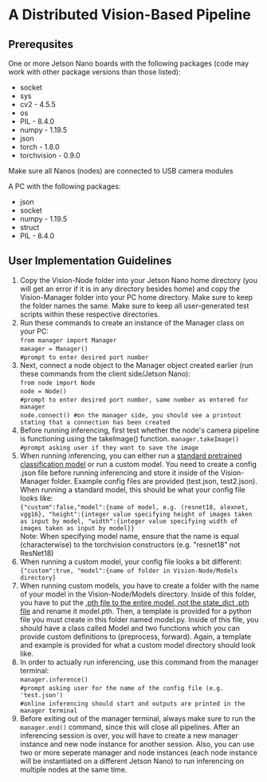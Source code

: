 # A Distributed Vision-Based Pipeline
## Prerequsites
One or more Jetson Nano boards with the following packages (code may work with other package versions than those listed):
* socket
* sys
* cv2 - 4.5.5
* os
* PIL - 8.4.0
* numpy - 1.19.5
* json
* torch - 1.8.0
* torchvision - 0.9.0

Make sure all Nanos (nodes) are connected to USB camera modules

A PC with the following packages:
* json
* socket
* numpy - 1.19.5
* struct
* PIL - 8.4.0

## User Implementation Guidelines
1. Copy the Vision-Node folder into your Jetson Nano home directory (you will get an error if it is in any directory besides home) and copy the Vision-Manager folder into your PC home directory. Make sure to keep the folder names the same. Make sure to keep all user-generated test scripts within these respective directories. 
2. Run these commands to create an instance of the Manager class on your PC:  
`from manager import Manager`  
`manager = Manager()`  
`#prompt to enter desired port number`  
3. Next, connect a node object to the Manager object created earlier (run these commands from the client side/Jetson Nano):  
`from node import Node`  
`node = Node()`  
`#prompt to enter desired port number, same number as entered for manager`  
`node.connect() #on the manager side, you should see a printout stating that a connection has been created`  
4. Before running inferencing, first test whether the node's camera pipeline is functioning using the takeImage() function. 
`manager.takeImage()`  
`#prompt asking user if they want to save the image`  
5. When running inferencing, you can either run a [standard pretrained classification model](https://pytorch.org/vision/stable/models.html) or run a custom model. You need to create a config .json file before running inferencing and store it inside of the Vision-Manager folder. Example config files are provided (test.json, test2.json). When running a standard model, this should be what your config file looks like:  
`{"custom":false,"model":{name of model, e.g. (resnet18, alexnet, vgg16}, "height":{integer value specifying height of images taken as input by model, "width":{integer value specifying width of images taken as input by model}}`  
Note: When specifying model name, ensure that the name is equal (characterwise) to the torchvision constructors (e.g. "resnet18" not ResNet18)  
6. When running a custom model, your config file looks a bit different:  
`{"custom":true, "model":{name of folder in Vision-Node/Models directory}`  
7. When running custom models, you have to create a folder with the name of your model in the Vision-Node/Models directory. Inside of this folder, you have to put the [.pth file to the entire model, not the state_dict .pth file](https://pytorch.org/tutorials/beginner/saving_loading_models.html) and rename it model.pth. Then, a template is provided for a python file you must create in this folder named model.py. Inside of this file, you should have a class called Model and two functions which you can provide custom definitions to (preprocess, forward). Again, a template and example is provided for what a custom model directory should look like. 
8. In order to actually run inferencing, use this command from the manager terminal:  
`manager.inference()`  
`#prompt asking user for the name of the config file (e.g. 'test.json')`  
`#online inferencing should start and outputs are printed in the manager terminal`  
9. Before exiting out of the manager terminal, always make sure to run the `manager.end()` command, since this will close all pipelines. After an inferencing session is over, you will have to create a new manager instance and new node instance for another session. Also, you can use two or more seperate manager and node instances (each node instance will be instantiated on a different Jetson Nano) to run inferencing on multiple nodes at the same time. 
